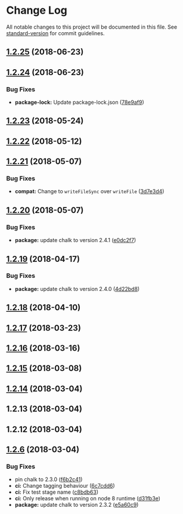 # Change Log

All notable changes to this project will be documented in this file. See [standard-version](https://github.com/conventional-changelog/standard-version) for commit guidelines.

<a name="1.2.25"></a>
## [1.2.25](https://github.com/ReidWeb/GitInspector-CSV/compare/v1.2.24...v1.2.25) (2018-06-23)



<a name="1.2.24"></a>
## [1.2.24](https://github.com/ReidWeb/GitInspector-CSV/compare/v1.2.23...v1.2.24) (2018-06-23)


### Bug Fixes

* **package-lock:** Update package-lock.json ([78e9af9](https://github.com/ReidWeb/GitInspector-CSV/commit/78e9af9))



<a name="1.2.23"></a>
## [1.2.23](https://github.com/ReidWeb/GitInspector-CSV/compare/v1.2.22...v1.2.23) (2018-05-24)



<a name="1.2.22"></a>
## [1.2.22](https://github.com/ReidWeb/GitInspector-CSV/compare/v1.2.21...v1.2.22) (2018-05-12)



<a name="1.2.21"></a>
## [1.2.21](https://github.com/ReidWeb/GitInspector-CSV/compare/v1.2.20...v1.2.21) (2018-05-07)


### Bug Fixes

* **compat:** Change to `writeFileSync` over `writeFile` ([3d7e3d4](https://github.com/ReidWeb/GitInspector-CSV/commit/3d7e3d4))



<a name="1.2.20"></a>
## [1.2.20](https://github.com/ReidWeb/GitInspector-CSV/compare/v1.2.19...v1.2.20) (2018-05-07)


### Bug Fixes

* **package:** update chalk to version 2.4.1 ([e0dc2f7](https://github.com/ReidWeb/GitInspector-CSV/commit/e0dc2f7))



<a name="1.2.19"></a>
## [1.2.19](https://github.com/ReidWeb/GitInspector-CSV/compare/v1.2.18...v1.2.19) (2018-04-17)


### Bug Fixes

* **package:** update chalk to version 2.4.0 ([4d22bd8](https://github.com/ReidWeb/GitInspector-CSV/commit/4d22bd8))



<a name="1.2.18"></a>
## [1.2.18](https://github.com/ReidWeb/GitInspector-CSV/compare/v1.2.17...v1.2.18) (2018-04-10)



<a name="1.2.17"></a>
## [1.2.17](https://github.com/ReidWeb/GitInspector-CSV/compare/v1.2.16...v1.2.17) (2018-03-23)



<a name="1.2.16"></a>
## [1.2.16](https://github.com/ReidWeb/GitInspector-CSV/compare/v1.2.15...v1.2.16) (2018-03-16)



<a name="1.2.15"></a>
## [1.2.15](https://github.com/ReidWeb/GitInspector-CSV/compare/v1.2.14...v1.2.15) (2018-03-08)



<a name="1.2.14"></a>
## [1.2.14](https://github.com/ReidWeb/GitInspector-CSV/compare/v1.2.13...v1.2.14) (2018-03-04)



<a name="1.2.13"></a>
## 1.2.13 (2018-03-04)



<a name="1.2.12"></a>
## 1.2.12 (2018-03-04)



<a name="1.2.6"></a>
## [1.2.6](https://github.com/ReidWeb/GitInspector-CSV/compare/v1.2.5...v1.2.6) (2018-03-04)


### Bug Fixes

* pin chalk to 2.3.0 ([f6b2c41](https://github.com/ReidWeb/GitInspector-CSV/commit/f6b2c41))
* **ci:** Change tagging behaviour ([6c7cdd6](https://github.com/ReidWeb/GitInspector-CSV/commit/6c7cdd6))
* **ci:** Fix test stage name ([c8bdb63](https://github.com/ReidWeb/GitInspector-CSV/commit/c8bdb63))
* **ci:** Only release when running on node 8 runtime ([d31fb3e](https://github.com/ReidWeb/GitInspector-CSV/commit/d31fb3e))
* **package:** update chalk to version 2.3.2 ([e5a60c9](https://github.com/ReidWeb/GitInspector-CSV/commit/e5a60c9))
